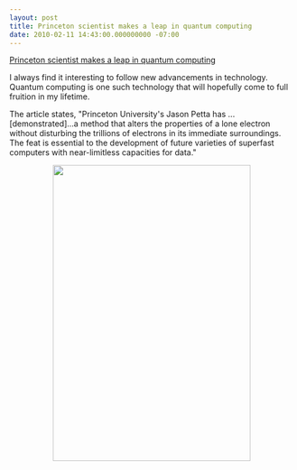 ```yaml
---
layout: post
title: Princeton scientist makes a leap in quantum computing
date: 2010-02-11 14:43:00.000000000 -07:00
---
```

<a href="http://www.princeton.edu/main/news/archive/S26/53/89C28/index.xml?section=topstories">Princeton scientist makes a leap in quantum computing</a>

I always find it interesting to follow new advancements in technology.  Quantum computing is one such technology that will hopefully come to full fruition in my lifetime.

The article states, "Princeton University's Jason Petta has ...[demonstrated]...a method that alters the properties of a lone electron without disturbing the trillions of electrons in its immediate surroundings. The feat is essential to the development of future varieties of superfast computers with near-limitless capacities for data."

<a href="/images/old/20100126_PettaJ_03web.jpg" onblur="try {parent.deselectBloggerImageGracefully();} catch(e) {}"><img style="margin: 0px auto 10px; display: block; text-align: center; cursor: pointer; width: 350px; height: 525px;" src="/images/old/20100126_PettaJ_03web.jpg" border="0" alt="" /></a>
